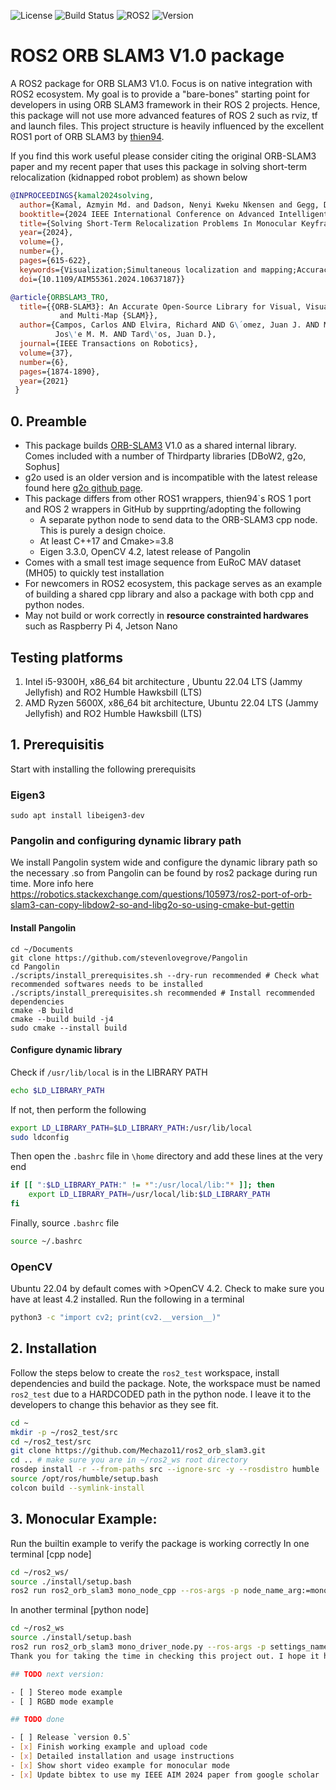 ![License](https://img.shields.io/badge/License-GPLv3-blue.svg)
![Build Status](https://img.shields.io/badge/Build-Passing-success.svg)
![ROS2](https://img.shields.io/badge/ROS2-Humble-blue.svg)
![Version](https://img.shields.io/badge/Version-1.5.0-blue.svg)

# ROS2 ORB SLAM3 V1.0 package 

A ROS2 package for ORB SLAM3 V1.0. Focus is on native integration with ROS2 ecosystem. My goal is to provide a "bare-bones" starting point for developers in using ORB SLAM3 framework in their ROS 2 projects. Hence, this package will not use more advanced features of ROS 2 such as rviz, tf and launch files. This project structure is heavily influenced by the excellent ROS1 port of ORB SLAM3 by [thien94](https://github.com/thien94/orb_slam3_ros/tree/master). 

If you find this work useful please consider citing the original ORB-SLAM3 paper and my recent paper that uses this package in solving short-term relocalization (kidnapped robot problem) as shown below

```bibtex
@INPROCEEDINGS{kamal2024solving,
  author={Kamal, Azmyin Md. and Dadson, Nenyi Kweku Nkensen and Gegg, Donovan and Barbalata, Corina},
  booktitle={2024 IEEE International Conference on Advanced Intelligent Mechatronics (AIM)}, 
  title={Solving Short-Term Relocalization Problems In Monocular Keyframe Visual SLAM Using Spatial And Semantic Data}, 
  year={2024},
  volume={},
  number={},
  pages={615-622},
  keywords={Visualization;Simultaneous localization and mapping;Accuracy;Three-dimensional displays;Semantics;Robot vision systems;Pipelines},
  doi={10.1109/AIM55361.2024.10637187}}
```

```bibtex
@article{ORBSLAM3_TRO,
  title={{ORB-SLAM3}: An Accurate Open-Source Library for Visual, Visual-Inertial 
           and Multi-Map {SLAM}},
  author={Campos, Carlos AND Elvira, Richard AND G\´omez, Juan J. AND Montiel, 
          Jos\'e M. M. AND Tard\'os, Juan D.},
  journal={IEEE Transactions on Robotics}, 
  volume={37},
  number={6},
  pages={1874-1890},
  year={2021}
 }
```

## 0. Preamble

* This package builds [ORB-SLAM3](https://github.com/UZ-SLAMLab/ORB_SLAM3) V1.0 as a shared internal library. Comes included with a number of Thirdparty libraries [DBoW2, g2o, Sophus]
* g2o used is an older version and is incompatible with the latest release found here [g2o github page](https://github.com/RainerKuemmerle/g2o).
* This package differs from other ROS1 wrappers, thien94`s ROS 1 port and ROS 2 wrappers in GitHub by supprting/adopting the following
  * A separate python node to send data to the ORB-SLAM3 cpp node. This is purely a design choice.
  * At least C++17 and Cmake>=3.8
  * Eigen 3.3.0, OpenCV 4.2, latest release of Pangolin
* Comes with a small test image sequence from EuRoC MAV dataset (MH05) to quickly test installation
* For newcomers in ROS2 ecosystem, this package serves as an example of building a shared cpp library and also a package with both cpp and python nodes.
* May not build or work correctly in **resource constrainted hardwares** such as Raspberry Pi 4, Jetson Nano

## Testing platforms

1. Intel i5-9300H, x86_64 bit architecture , Ubuntu 22.04 LTS (Jammy Jellyfish) and RO2 Humble Hawksbill (LTS)
2. AMD Ryzen 5600X, x86_64 bit architecture, Ubuntu 22.04 LTS (Jammy Jellyfish) and RO2 Humble Hawksbill (LTS)

## 1. Prerequisitis

Start with installing the following prerequisits

### Eigen3

```
sudo apt install libeigen3-dev
```

### Pangolin and configuring dynamic library path

We install Pangolin system wide and configure the dynamic library path so the necessary .so from Pangolin can be found by ros2 package during run time. More info here https://robotics.stackexchange.com/questions/105973/ros2-port-of-orb-slam3-can-copy-libdow2-so-and-libg2o-so-using-cmake-but-gettin

#### Install Pangolin

```
cd ~/Documents
git clone https://github.com/stevenlovegrove/Pangolin
cd Pangolin
./scripts/install_prerequisites.sh --dry-run recommended # Check what recommended softwares needs to be installed
./scripts/install_prerequisites.sh recommended # Install recommended dependencies
cmake -B build
cmake --build build -j4
sudo cmake --install build
```

#### Configure dynamic library

Check if ```/usr/lib/local``` is in the LIBRARY PATH

```bash
echo $LD_LIBRARY_PATH
```

If not, then perform the following 

```bash
export LD_LIBRARY_PATH=$LD_LIBRARY_PATH:/usr/lib/local
sudo ldconfig
```

Then open the ```.bashrc``` file in ```\home``` directory and add these lines at the very end

```bash
if [[ ":$LD_LIBRARY_PATH:" != *":/usr/local/lib:"* ]]; then
    export LD_LIBRARY_PATH=/usr/local/lib:$LD_LIBRARY_PATH
fi
```

Finally, source ```.bashrc``` file 

```bash
source ~/.bashrc
```
 
### OpenCV
Ubuntu 22.04 by default comes with >OpenCV 4.2. Check to make sure you have at least 4.2 installed. Run the following in a terminal

```bash
python3 -c "import cv2; print(cv2.__version__)" 
```

## 2. Installation

Follow the steps below to create the ```ros2_test``` workspace, install dependencies and build the package. Note, the workspace must be named ```ros2_test``` due to a HARDCODED path in the python node. I leave it to the developers to change this behavior as they see fit.

```bash
cd ~
mkdir -p ~/ros2_test/src
cd ~/ros2_test/src
git clone https://github.com/Mechazo11/ros2_orb_slam3.git
cd .. # make sure you are in ~/ros2_ws root directory
rosdep install -r --from-paths src --ignore-src -y --rosdistro humble
source /opt/ros/humble/setup.bash
colcon build --symlink-install
```

## 3. Monocular Example:

Run the builtin example to verify the package is working correctly
In one terminal [cpp node]

```bash
cd ~/ros2_ws/
source ./install/setup.bash
ros2 run ros2_orb_slam3 mono_node_cpp --ros-args -p node_name_arg:=mono_slam_cpp
```

In another terminal [python node]

```bash
cd ~/ros2_ws
source ./install/setup.bash
ros2 run ros2_orb_slam3 mono_driver_node.py --ros-args -p settings_name:=EuRoC -p image_seq:=sample 
Thank you for taking the time in checking this project out. I hope it helps you out. If you find this package useful in your project consider citing the original ORB SLAM3 paper and one of my recent papers shown below

## TODO next version:

- [ ] Stereo mode example
- [ ] RGBD mode example

## TODO done

- [ ] Release `version 0.5`
- [x] Finish working example and upload code
- [x] Detailed installation and usage instructions
- [x] Show short video example for monocular mode
- [x] Update bibtex to use my IEEE AIM 2024 paper from google scholar